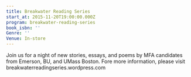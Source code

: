 ```yaml
---
title: Breakwater Reading Series
start_at: 2015-11-20T19:00:00.000Z
program: breakwater-reading-series
book_isbn: ''
Genre: ''
Venue: In-store
---
```

Join us for a night of new stories, essays, and poems by MFA candidates from Emerson, BU, and UMass Boston. Fore more information, please visit breakwaterreadingseries.wordpress.com
